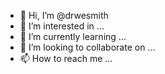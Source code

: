 - 👋 Hi, I’m @drwesmith
- 👀 I’m interested in ...
- 🌱 I’m currently learning ...
- 💞️ I’m looking to collaborate on ...
- 📫 How to reach me ...

<!---
drwesmith/drwesmith is a ✨ special ✨ repository because its `README.md` (this file) appears on your GitHub profile.
You can click the Preview link to take a look at your changes.
--->

